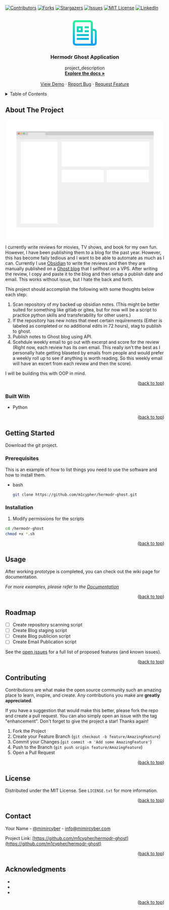 <div id="top"></div>
<!--
*** Thanks for checking out the Best-README-Template. If you have a suggestion
*** that would make this better, please fork the repo and create a pull request
*** or simply open an issue with the tag "enhancement".
*** Don't forget to give the project a star!
*** Thanks again! Now go create something AMAZING! :D
-->

<!-- PROJECT SHIELDS -->
<!--
*** I'm using markdown "reference style" links for readability.
*** Reference links are enclosed in brackets [ ] instead of parentheses ( ).
*** See the bottom of this document for the declaration of the reference variables
*** for contributors-url, forks-url, etc. This is an optional, concise syntax you may use.
*** https://www.markdownguide.org/basic-syntax/#reference-style-links
-->
[![Contributors][contributors-shield]][contributors-url]
[![Forks][forks-shield]][forks-url]
[![Stargazers][stars-shield]][stars-url]
[![Issues][issues-shield]][issues-url]
[![MIT License][license-shield]][license-url]
[![LinkedIn][linkedin-shield]][linkedin-url]

<!-- PROJECT LOGO -->
<br />
<div align="center">
  <a href="https://github.com/m1cypher/hermodr-ghost">
    <img src="images/logo.png" alt="Logo" width="80" height="80">
  </a>

<h3 align="center">Hermodr Ghost Application</h3>

  <p align="center">
    project_description
    <br />
    <a href="https://github.com/m1cypher/hermodr-ghost"><strong>Explore the docs »</strong></a>
    <br />
    <br />
    <a href="https://github.com/m1cypher/hermodr-ghost">View Demo</a>
    ·
    <a href="https://github.com/m1cypher/hermodr-ghost/issues">Report Bug</a>
    ·
    <a href="https://github.com/m1cypher/hermodr-ghost/issues">Request Feature</a>
  </p>
</div>

<!-- TABLE OF CONTENTS -->
<details>
  <summary>Table of Contents</summary>
  <ol>
    <li>
      <a href="#about-the-project">About The Project</a>
      <ul>
        <li><a href="#built-with">Built With</a></li>
      </ul>
    </li>
    <li>
      <a href="#getting-started">Getting Started</a>
      <ul>
        <li><a href="#prerequisites">Prerequisites</a></li>
        <li><a href="#installation">Installation</a></li>
      </ul>
    </li>
    <li><a href="#usage">Usage</a></li>
    <li><a href="#roadmap">Roadmap</a></li>
    <li><a href="#contributing">Contributing</a></li>
    <li><a href="#license">License</a></li>
    <li><a href="#contact">Contact</a></li>
    <li><a href="#acknowledgments">Acknowledgments</a></li>
  </ol>
</details>

<!-- ABOUT THE PROJECT -->
## About The Project

[![Product Name Screen Shot][product-screenshot]](https://boydsbar.xyz/oppenheimer)

I currently write reviews for movies, TV shows, and book for my own fun. However, I have been publishing them to a blog for the past year. However, this has become faily tedious and I want to be able to automate as much as I can. Currently I use [Obsidian](https://obsidian.md) to write the reviews and then they are manually published on a [Ghost blog](https://ghost.org) that I selfhost on a VPS. After writing the review, I copy and paste it to the blog and then setup a publish date and email. This works without issue, but I hate the back and forth.

This project should accomplish the following with some thoughts below each step:

1) Scan repository of my backed up obsidian notes. (This might be better suited for something like gitlab or gitea, but for now will be a script to practice python skills and transferability for other users.)
2) If the repository has new notes that meet certain requirements (Either is labeled as completed or no additional edits in 72 hours), stag to publish to ghost.
3) Publish notes to Ghost blog using API.
4) Scehdule weekly email to go out with excerpt and score for the review (Right now, each review has its own email. This really isn't the best as I personally hate getting blaseted by emails from people and would prefer a weekly roll up to see if anything is worth reading. So this weekly email will have an excert from each review and then the score).

I will be building this with OOP in mind.

<p align="right">(<a href="#top">back to top</a>)</p>

### Built With

* Python

<p align="right">(<a href="#top">back to top</a>)</p>

<!-- GETTING STARTED -->
## Getting Started

Download the git project.

### Prerequisites

This is an example of how to list things you need to use the software and how to install them.

* bash

  ```sh
  git clone https://github.com/m1cypher/hermodr-ghost.git
  ```

### Installation

1. Modify permissions for the scripts

```sh
cd /hermodr-ghost
chmod +x *.sh
```

<p align="right">(<a href="#top">back to top</a>)</p>

<!-- USAGE EXAMPLES -->
## Usage

After working prototype is completed, you can check out the wiki page for documentation.

_For more examples, please refer to the [Documentation](https://github.com/m1cypher/hermodr-ghost/wiki)_

<p align="right">(<a href="#top">back to top</a>)</p>

<!-- ROADMAP -->
## Roadmap

* [ ] Create repository scanning script
* [ ] Create Blog staging script
* [ ] Create Blog publicion script
* [ ] Create Email Publication script

See the [open issues](https://github.com/m1cypher/hermodr-ghost/issues) for a full list of proposed features (and known issues).

<p align="right">(<a href="#top">back to top</a>)</p>

<!-- CONTRIBUTING -->
## Contributing

Contributions are what make the open source community such an amazing place to learn, inspire, and create. Any contributions you make are **greatly appreciated**.

If you have a suggestion that would make this better, please fork the repo and create a pull request. You can also simply open an issue with the tag "enhancement".
Don't forget to give the project a star! Thanks again!

1. Fork the Project
2. Create your Feature Branch (`git checkout -b feature/AmazingFeature`)
3. Commit your Changes (`git commit -m 'Add some AmazingFeature'`)
4. Push to the Branch (`git push origin feature/AmazingFeature`)
5. Open a Pull Request

<p align="right">(<a href="#top">back to top</a>)</p>

<!-- LICENSE -->
## License

Distributed under the MIT License. See `LICENSE.txt` for more information.

<p align="right">(<a href="#top">back to top</a>)</p>

<!-- CONTACT -->
## Contact

Your Name - [@mimircyber](https://twitter.com/mimircyber) - <info@mimircyber.com>

Project Link: [https://github.com/m1cypher/hermodr-ghost](https://github.com/m1cypher/hermodr-ghost)

<p align="right">(<a href="#top">back to top</a>)</p>

<!-- ACKNOWLEDGMENTS -->
## Acknowledgments

* []()
* []()
* []()

<p align="right">(<a href="#top">back to top</a>)</p>

<!-- MARKDOWN LINKS & IMAGES -->
<!-- https://www.markdownguide.org/basic-syntax/#reference-style-links -->
[contributors-shield]: https://img.shields.io/github/contributors/m1cypher/hermodr-ghost.svg?style=for-the-badge
[contributors-url]: https://github.com/m1cypher/hermodr-ghost/graphs/contributors
[forks-shield]: https://img.shields.io/github/forks/m1cypher/hermodr-ghost.svg?style=for-the-badge
[forks-url]: https://github.com/m1cypher/hermodr-ghost/network/members
[stars-shield]: https://img.shields.io/github/stars/m1cypher/hermodr-ghost.svg?style=for-the-badge
[stars-url]: https://github.com/m1cypher/hermodr-ghost/stargazers
[issues-shield]: https://img.shields.io/github/issues/m1cypher/hermodr-ghost.svg?style=for-the-badge
[issues-url]: https://github.com/m1cypher/hermodr-ghost/issues
[license-shield]: https://img.shields.io/github/license/m1cypher/hermodr-ghost.svg?style=for-the-badge
[license-url]: https://github.com/m1cypher/hermodr-ghost/blob/master/LICENSE.txt
[linkedin-shield]: https://img.shields.io/badge/-LinkedIn-black.svg?style=for-the-badge&logo=linkedin&colorB=555
[linkedin-url]: https://linkedin.com/in/garrett-e-boyd
[product-screenshot]: images/screenshot.png
